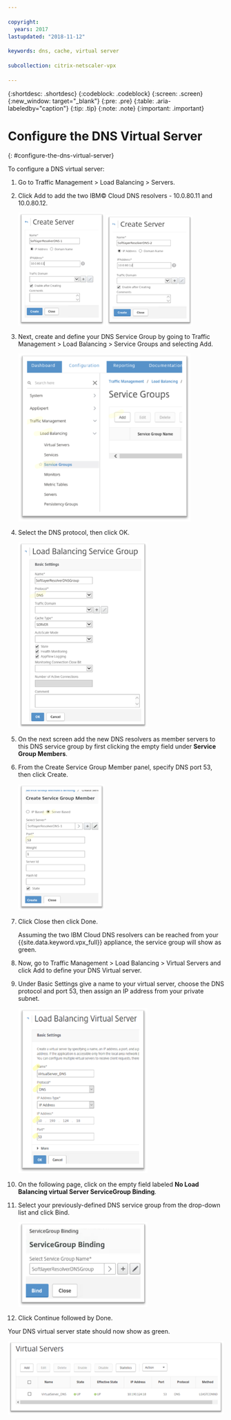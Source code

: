 ```yaml
---

copyright:
  years: 2017
lastupdated: "2018-11-12"

keywords: dns, cache, virtual server

subcollection: citrix-netscaler-vpx

---
```


{:shortdesc: .shortdesc}
{:codeblock: .codeblock}
{:screen: .screen}
{:new_window: target="_blank"}
{:pre: .pre}
{:table: .aria-labeledby="caption"}
{:tip: .tip}
{:note: .note}
{:important: .important}

# Configure the DNS Virtual Server
{: #configure-the-dns-virtual-server}

To configure a DNS virtual server:

1. Go to Traffic Management > Load Balancing > Servers.
2. Click Add to add the two IBM© Cloud DNS resolvers - 10.0.80.11 and 10.0.80.12.

	<img src="images/fp5.png" alt="drawing" style="width: 200px;"/> <img src="images/fp5b.png" alt="drawing" style="width: 200px;"/>

3. Next, create and define your DNS Service Group by going to Traffic Management > Load Balancing > Service Groups and selecting Add.

	<img src="images/fp6.png" alt="drawing" style="width: 400px;"/>

4. Select the DNS protocol, then click OK.

	<img src="images/fp7.png" alt="drawing" style="width: 300px;"/>

5. On the next screen add the new DNS resolvers as member servers to this DNS service group by first clicking the empty field under **Service Group Members**.

6. From the Create Service Group Member panel, specify DNS port 53, then click Create.

	<img src="images/fp8.png" alt="drawing" style="width: 200px;"/>

7. Click Close then click Done.

	Assuming the two IBM Cloud DNS resolvers can be reached from your {{site.data.keyword.vpx_full}} appliance, the service group will show as green.

8. Now, go to Traffic Management > Load Balancing > Virtual Servers and click Add to define your DNS Virtual server.
9. Under Basic Settings give a name to your virtual server, choose the DNS protocol and port 53, then assign an IP address from your private subnet.

	<img src="images/fp9.png" alt="drawing" style="width: 300px;"/>

10. On the following page, click on the empty field labeled **No Load Balancing virtual Server ServiceGroup Binding**.
11. Select your previously-defined DNS service group from the drop-down list and click Bind.  

	<img src="images/fp10.png" alt="drawing" style="width: 300px;"/>

12. Click Continue followed by Done.

Your DNS virtual server state should now show as green.

<img src="images/fp11.png" alt="drawing" style="width: 500px;"/>
